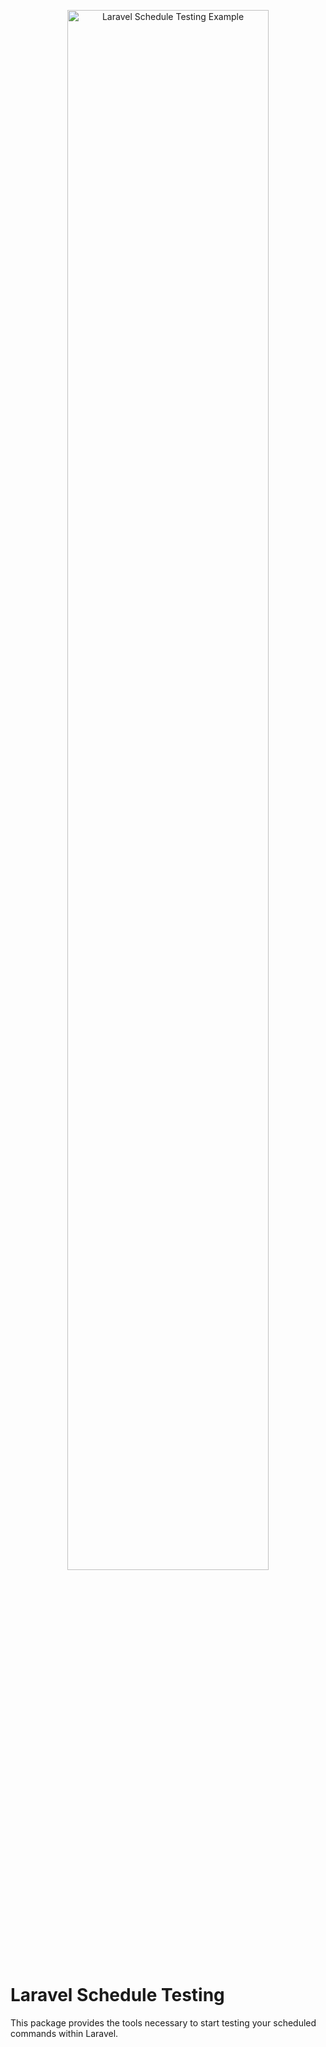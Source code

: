 <p align="center">
    <img src="https://raw.githubusercontent.com//hatchetaustralia/laravel-schedule-testing/raw/main/docs/example.png" alt="Laravel Schedule Testing Example" width="80%">
</p>

# Laravel Schedule Testing
This package provides the tools necessary to start testing your scheduled commands within Laravel.
